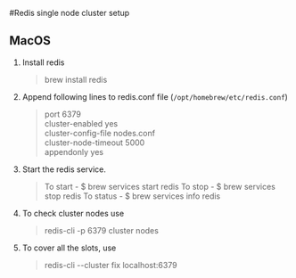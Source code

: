 #Redis single node cluster setup

## MacOS
1. Install redis  
    > brew install redis

2. Append following lines to redis.conf file (`/opt/homebrew/etc/redis.conf`)
    > port 6379  
    > cluster-enabled yes  
    > cluster-config-file nodes.conf  
    > cluster-node-timeout 5000  
    > appendonly yes  

3. Start the redis service. 
    > To start  - $ brew services start redis
    > To stop   - $ brew services stop redis
    > To status - $ brew services info redis

4. To check cluster nodes use
    > redis-cli -p 6379  cluster nodes

5. To cover all the slots, use
    > redis-cli --cluster fix localhost:6379